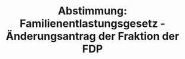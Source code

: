 ---
abstimmung:
  abstimmung: 1
  bundestagssitzung: 175
  legislaturperiode: 19
categories:
- Todo
data:
- title: Abstimmungsergebnis 20200916_1-data.pdf
  url: /res/2021-btw/abstimmungsergebnisse/20200916_1-data.pdf
- title: Abstimmungsergebnis 20200916_1_xls-data.xlsx
  url: /res/2021-btw/abstimmungsergebnisse/20200916_1_xls-data.xlsx
- title: Abstimmungsergebnis 20200916_1_xls-data.csv
  url: /res/2021-btw/abstimmungsergebnisse/csv/20200916_1_xls-data.csv
ergebnis:
  afd:
    enthaltung: 0
    gesamt: 89
    ja: 0
    nein: 66
    nichtabgegeben: 23
    ungueltig: 0
  bü90/gr:
    enthaltung: 0
    gesamt: 67
    ja: 57
    nein: 0
    nichtabgegeben: 10
    ungueltig: 0
  cdu/csu:
    enthaltung: 0
    gesamt: 246
    ja: 223
    nein: 0
    nichtabgegeben: 23
    ungueltig: 0
  die linke.:
    enthaltung: 0
    gesamt: 69
    ja: 51
    nein: 0
    nichtabgegeben: 18
    ungueltig: 0
  fdp:
    enthaltung: 0
    gesamt: 80
    ja: 68
    nein: 0
    nichtabgegeben: 12
    ungueltig: 0
  file: 20200916_1_xls-data.xlsx
  fraktionslos:
    enthaltung: 0
    gesamt: 6
    ja: 1
    nein: 4
    nichtabgegeben: 1
    ungueltig: 0
  spd:
    enthaltung: 0
    gesamt: 152
    ja: 134
    nein: 0
    nichtabgegeben: 18
    ungueltig: 0
layout: abstimmung
links:
- title: Link zu bundestag.de
  url: https://www.bundestag.de/parlament/plenum/abstimmung/abstimmung?id=552
preview: 'Deutscher Bundestag


  175. Sitzung des Deutschen Bundestages

  am Mittwoch, 16. September 2020


  Endgültiges Ergebnis der Namentlichen Abstimmung Nr. 1


  Beschlussempfehlung des Finanzausschusses (7. Ausschuss)

  zu dem Antrag der Abgeordneten Dr. Dirk Spaniel, Leif-Erik Holm, Wolfgang Wiehle,

  weiterer Abgeordneter und der Fraktion der AfD

  Gleichstellung von Fahrzeugen, die mit synthetischen Kraftstoffen oder Biokraftstoffen

  angetrieben werden, mit Elektrofahrzeugen

  Drs. 19/6007 und 19/14873'
tags:
- Todo
title: 'Abstimmung: Familienentlastungsgesetz - Änderungsantrag der Fraktion der FDP'
---